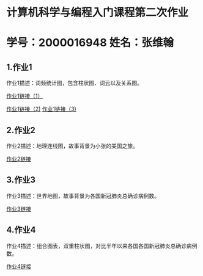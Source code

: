 # 计算机科学与编程入门课程第二次作业
# 学号：2000016948   姓名：张维翰
## 1.作业1
作业1描述：词频统计图，包含柱状图、词云以及关系图。

[作业1链接（1）](https://github.com/Fatuglyotaku/Fatuglyotaku.github.io/blob/main/%E3%80%8A%E8%87%AA%E6%9D%80%E8%AE%BA%E3%80%8B%E5%85%B3%E9%94%AE%E8%AF%8D%E8%AF%8D%E9%A2%91%E7%BB%9F%E8%AE%A1%E5%9B%BE(1).png)

[作业1链接（2)](https://github.com/Fatuglyotaku/Fatuglyotaku.github.io/blob/main/%E3%80%8A%E8%87%AA%E6%9D%80%E8%AE%BA%E3%80%8B%E5%85%B3%E9%94%AE%E8%AF%8D%E8%AF%8D%E9%A2%91%E7%BB%9F%E8%AE%A1%E5%9B%BE(2).html)
[作业1链接（3)](https://github.com/Fatuglyotaku/Fatuglyotaku.github.io/blob/main/%E3%80%8A%E8%87%AA%E6%9D%80%E8%AE%BA%E3%80%8B%E5%85%B3%E9%94%AE%E8%AF%8D%E8%AF%8D%E9%A2%91%E7%BB%9F%E8%AE%A1%E5%9B%BE(3).html)
## 2.作业2
作业2描述：地理连线图，故事背景为小张的美国之旅。

[作业2链接](https://github.com/Fatuglyotaku/Fatuglyotaku.git.io/blob/main/%E5%9C%B0%E7%90%86%E8%BF%9E%E7%BA%BF%E5%9B%BE.zip)
## 3.作业3
作业3描述：世界地图，故事背景为各国新冠肺炎总确诊病例数。

[作业3链接](https://github.com/Fatuglyotaku/Fatuglyotaku.git.io/blob/main/%E4%B8%96%E7%95%8C%E5%9C%B0%E5%9B%BE.zip)
## 4.作业4
作业4描述：组合图表，双重柱状图，对比半年以来各国各国新冠肺炎总确诊病例数。

[作业4链接](https://github.com/Fatuglyotaku/Fatuglyotaku.git.io/blob/main/%E7%BB%84%E5%90%88%E5%9B%BE%E8%A1%A8.zip)
